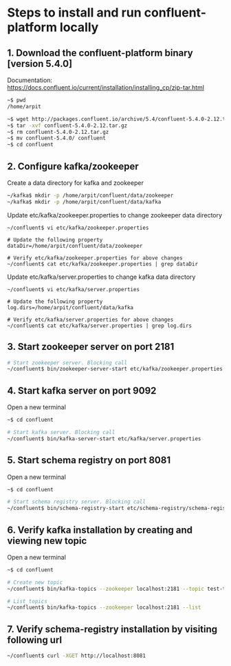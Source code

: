 # Steps to install and run confluent-platform locally

## 1. Download the confluent-platform binary [version 5.4.0]
Documentation: https://docs.confluent.io/current/installation/installing_cp/zip-tar.html
<br>

``` bash
~$ pwd
/home/arpit

~$ wget http://packages.confluent.io/archive/5.4/confluent-5.4.0-2.12.tar.gz
~$ tar -xvf confluent-5.4.0-2.12.tar.gz
~$ rm confluent-5.4.0-2.12.tar.gz
~$ mv confluent-5.4.0/ confluent
~$ cd confluent
```

## 2. Configure kafka/zookeeper

Create a data directory for kafka and zookeeper
``` bash
~/kafka$ mkdir -p /home/arpit/confluent/data/zookeeper
~/kafka$ mkdir -p /home/arpit/confluent/data/kafka
```

Update etc/kafka/zookeeper.properties to change zookeeper data directory
```.env
~/confluent$ vi etc/kafka/zookeeper.properties

# Update the following property
dataDir=/home/arpit/confluent/data/zookeeper

# Verify etc/kafka/zookeeper.properties for above changes
~/confluent$ cat etc/kafka/zookeeper.properties | grep dataDir
```


Update etc/kafka/server.properties to change kafka data directory
```.env
~/confluent$ vi etc/kafka/server.properties

# Update the following property
log.dirs=/home/arpit/confluent/data/kafka

# Verify etc/kafka/server.properties for above changes
~/confluent$ cat etc/kafka/server.properties | grep log.dirs
```

## 3. Start zookeeper server on port 2181
```bash
# Start zookeeper server. Blocking call
~/confluent$ bin/zookeeper-server-start etc/kafka/zookeeper.properties
```

## 4. Start kafka server on port 9092
Open a new terminal
```bash
~$ cd confluent

# Start kafka server. Blocking call
~/confluent$ bin/kafka-server-start etc/kafka/server.properties
```

## 5. Start schema registry on port 8081
Open a new terminal
```bash
~$ cd confluent

# Start schema registry server. Blocking call
~/confluent$ bin/schema-registry-start etc/schema-registry/schema-registry.properties
```

## 6. Verify kafka installation by creating and viewing new topic
Open a new terminal
```bash
~$ cd confluent

# Create new topic
~/confluent$ bin/kafka-topics --zookeeper localhost:2181 --topic test-topic --create --partitions 3 --replication-factor 1

# List topics
~/confluent$ bin/kafka-topics --zookeeper localhost:2181 --list
```

## 7. Verify schema-registry installation by visiting following url
```bash
~/confluent$ curl -XGET http://localhost:8081
```